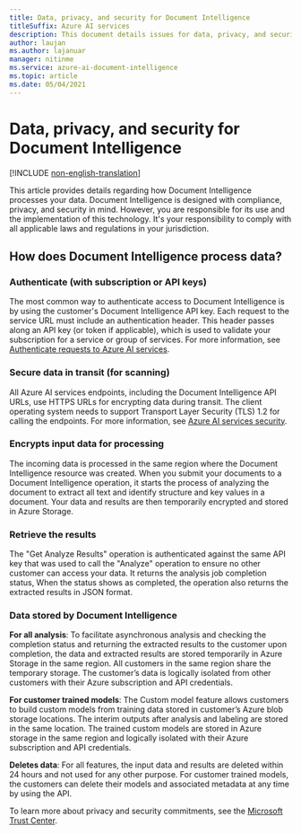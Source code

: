 ```yaml
---
title: Data, privacy, and security for Document Intelligence
titleSuffix: Azure AI services
description: This document details issues for data, privacy, and security for Document Intelligence.
author: laujan
ms.author: lajanuar
manager: nitinme
ms.service: azure-ai-document-intelligence
ms.topic: article
ms.date: 05/04/2021
---
```



# Data, privacy, and security for Document Intelligence

[!INCLUDE [non-english-translation](../includes/non-english-translation.md)]

This article provides details regarding how Document Intelligence processes your data. Document Intelligence is designed with compliance, privacy, and security in mind. However, you are responsible for its use and the implementation of this technology. It's your responsibility to comply with all applicable laws and regulations in your jurisdiction.

## How does Document Intelligence process data?

### Authenticate (with subscription or API keys)

The most common way to authenticate access to Document Intelligence is by using the customer's Document Intelligence API key. Each request to the service URL must include an authentication header. This header passes along an API key (or token if applicable), which is used to validate your subscription for a service or group of services. For more information, see [Authenticate requests to Azure AI services](/azure/ai-services/authentication?tabs=powershell).

### Secure data in transit (for scanning)

All Azure AI services endpoints, including the Document Intelligence API URLs, use HTTPS URLs for encrypting data during transit. The client operating system needs to support Transport Layer Security (TLS) 1.2 for calling the endpoints. For more information, see [Azure AI services security](/azure/security/fundamentals/double-encryption).

### Encrypts input data for processing

The incoming data is processed in the same region where the Document Intelligence resource was created. When you submit your documents to a Document Intelligence operation, it starts the process of analyzing the document to extract all text and identify structure and key values in a document. Your data and results are then temporarily encrypted and stored in Azure Storage.

### Retrieve the results

The "Get Analyze Results" operation is authenticated against the same API key that was used to call the "Analyze" operation to ensure no other customer can access your data. It returns the analysis job completion status, When the status shows as completed, the operation also returns the extracted results in JSON format.

### Data stored by Document Intelligence

**For all analysis**: To facilitate asynchronous analysis and checking the completion status and returning the extracted results to the customer upon completion, the data and extracted results are stored temporarily in Azure Storage in the same region. All customers in the same region share the temporary storage. The customer’s data is logically isolated from other customers with their Azure subscription and API credentials.

**For customer trained models**: The Custom model feature allows customers to build custom models from training data stored in customer’s Azure blob storage locations. The interim outputs after analysis and labeling are stored in the same location. The trained custom models are stored in Azure storage in the same region and logically isolated with their Azure subscription and API credentials.

**Deletes data**: For all features, the input data and results are deleted within 24 hours and not used for any other purpose. For customer trained models, the customers can delete their models and associated metadata at any time by using the API.

To learn more about privacy and security commitments, see the [Microsoft Trust Center](https://www.microsoft.com/TrustCenter/CloudServices/Azure/default.aspx).
